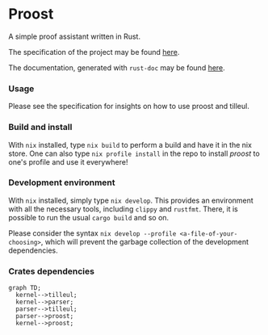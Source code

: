 # Proost

A simple proof assistant written in Rust.

The specification of the project may be found [here](https://gitlab.crans.org/loutr/proost/-/blob/main/docs/specs.pdf).

The documentation, generated with `rust-doc` may be found [here](https://perso.crans.org/v-lafeychine/proost/doc/proost/).

### Usage 
Please see the specification for insights on how to use proost and tilleul.

### Build and install
With `nix` installed, type `nix build` to perform a build and have it in the nix store. One can also type `nix profile install` in the repo to install *proost* to one's profile and use it everywhere!


### Development environment
With `nix` installed, simply type `nix develop`. This provides an environment with all the necessary tools, including `clippy` and `rustfmt`. There, it is possible to run the usual `cargo build` and so on.

Please consider the syntax `nix develop --profile <a-file-of-your-choosing>`, which will prevent the garbage collection of the development dependencies.


### Crates dependencies
```mermaid
graph TD;
  kernel-->tilleul;
  kernel-->parser;
  parser-->tilleul; 
  parser-->proost;
  kernel-->proost;
```
